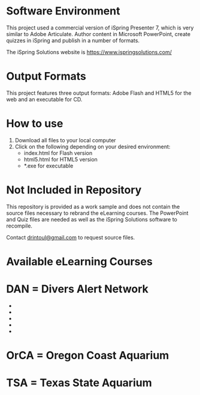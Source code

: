 # Software Environment

This project used a commercial version of iSpring Presenter 7, which is very similar to Adobe Articulate. Author content in Microsoft PowerPoint, create quizzes in iSpring and publish in a number of formats.

The iSpring Solutions website is https://www.ispringsolutions.com/

# Output Formats

This project features three output formats: Adobe Flash and HTML5 for the web and an executable for CD.

# How to use

<ol>
<li>Download all files to your local computer</li>
<li>Click on the following depending on your desired environment:
  <ul>
  <li>index.html for Flash version</li>
  <li>html5.html for HTML5 version</li>
  <li>*.exe for executable</li>
  </ul>
</ol>

# Not Included in Repository

This repository is provided as a work sample and does not contain the source files necessary to rebrand the eLearning courses. The PowerPoint and Quiz files are needed as well as the iSpring Solutions software to recompile. 

Contact <a href="mailto:drintoul@gmail.com">drintoul@gmail.com</a> to request source files.

# Available eLearning Courses

# DAN = Divers Alert Network

<ul>
  <li></li>
  <li></li>
  <li></li>
  <li></li>
  <li></li>
</ul>

# OrCA = Oregon Coast Aquarium

# TSA = Texas State Aquarium
